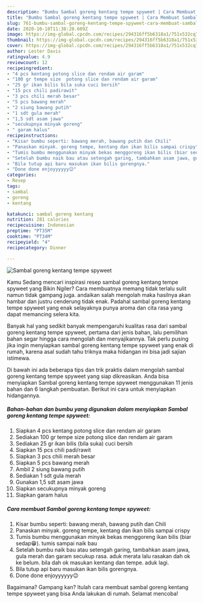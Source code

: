 ```yaml
---
description: "Bumbu Sambal goreng kentang tempe spyweet | Cara Membuat Sambal goreng kentang tempe spyweet Yang Enak Dan Lezat"
title: "Bumbu Sambal goreng kentang tempe spyweet | Cara Membuat Sambal goreng kentang tempe spyweet Yang Enak Dan Lezat"
slug: 761-bumbu-sambal-goreng-kentang-tempe-spyweet-cara-membuat-sambal-goreng-kentang-tempe-spyweet-yang-enak-dan-lezat
date: 2020-10-18T11:38:28.609Z
image: https://img-global.cpcdn.com/recipes/294316ff5b6318a1/751x532cq70/sambal-goreng-kentang-tempe-spyweet-foto-resep-utama.jpg
thumbnail: https://img-global.cpcdn.com/recipes/294316ff5b6318a1/751x532cq70/sambal-goreng-kentang-tempe-spyweet-foto-resep-utama.jpg
cover: https://img-global.cpcdn.com/recipes/294316ff5b6318a1/751x532cq70/sambal-goreng-kentang-tempe-spyweet-foto-resep-utama.jpg
author: Lester Davis
ratingvalue: 4.9
reviewcount: 12
recipeingredient:
- "4 pcs kentang potong slice dan rendam air garam"
- "100 gr tempe size  potong slice dan rendam air garam"
- "25 gr ikan bilis bila suka cuci bersih"
- "15 pcs chili padirawit"
- "3 pcs chili merah besar"
- "5 pcs bawang merah"
- "2 siung bawang putih"
- "1 sdt gula merah"
- "1,5 sdt asam jawa"
- "secukupnya minyak goreng"
- " garam halus"
recipeinstructions:
- "Kisar bumbu seperti: bawang merah, bawang putih dan Chili"
- "Panaskan minyak. goreng tempe, kentang dan ikan bilis sampai crispy"
- "Tumis bumbu menggunakan minyak bekas menggoreng ikan bilis (biar sedap😁). tumis sampai naik bau"
- "Setelah bumbu naik bau atau setengah garing, tambahkan asam jawa, gula merah dan garam secukup rasa. aduk merata lalu rasakan dah ok ke belum. bila dah ok masukan kentang dan tempe. aduk lagi."
- "Bila tutup api baru masukan ikan bilis gorengnya."
- "Done done enjoyyyyyy😉"
categories:
- Resep
tags:
- sambal
- goreng
- kentang

katakunci: sambal goreng kentang 
nutrition: 281 calories
recipecuisine: Indonesian
preptime: "PT35M"
cooktime: "PT34M"
recipeyield: "4"
recipecategory: Dinner

---
```



![Sambal goreng kentang tempe spyweet](https://img-global.cpcdn.com/recipes/294316ff5b6318a1/751x532cq70/sambal-goreng-kentang-tempe-spyweet-foto-resep-utama.jpg)

Kamu Sedang mencari inspirasi resep sambal goreng kentang tempe spyweet yang Bikin Ngiler? Cara membuatnya memang tidak terlalu sulit namun tidak gampang juga. andaikan salah mengolah maka hasilnya akan hambar dan justru cenderung tidak enak. Padahal sambal goreng kentang tempe spyweet yang enak selayaknya punya aroma dan cita rasa yang dapat memancing selera kita.



Banyak hal yang sedikit banyak mempengaruhi kualitas rasa dari sambal goreng kentang tempe spyweet, pertama dari jenis bahan, lalu pemilihan bahan segar hingga cara mengolah dan menyajikannya. Tak perlu pusing jika ingin menyiapkan sambal goreng kentang tempe spyweet yang enak di rumah, karena asal sudah tahu triknya maka hidangan ini bisa jadi sajian istimewa.


Di bawah ini ada beberapa tips dan trik praktis dalam mengolah sambal goreng kentang tempe spyweet yang siap dikreasikan. Anda bisa menyiapkan Sambal goreng kentang tempe spyweet menggunakan 11 jenis bahan dan 6 langkah pembuatan. Berikut ini cara untuk menyiapkan hidangannya.

<!--inarticleads1-->

##### Bahan-bahan dan bumbu yang digunakan dalam menyiapkan Sambal goreng kentang tempe spyweet:

1. Siapkan 4 pcs kentang potong slice dan rendam air garam
1. Sediakan 100 gr tempe size  potong slice dan rendam air garam
1. Sediakan 25 gr ikan bilis (bila suka) cuci bersih
1. Siapkan 15 pcs chili padi/rawit
1. Siapkan 3 pcs chili merah besar
1. Siapkan 5 pcs bawang merah
1. Ambil 2 siung bawang putih
1. Sediakan 1 sdt gula merah
1. Gunakan 1,5 sdt asam jawa
1. Siapkan secukupnya minyak goreng
1. Siapkan  garam halus




<!--inarticleads2-->

##### Cara membuat Sambal goreng kentang tempe spyweet:

1. Kisar bumbu seperti: bawang merah, bawang putih dan Chili
1. Panaskan minyak. goreng tempe, kentang dan ikan bilis sampai crispy
1. Tumis bumbu menggunakan minyak bekas menggoreng ikan bilis (biar sedap😁). tumis sampai naik bau
1. Setelah bumbu naik bau atau setengah garing, tambahkan asam jawa, gula merah dan garam secukup rasa. aduk merata lalu rasakan dah ok ke belum. bila dah ok masukan kentang dan tempe. aduk lagi.
1. Bila tutup api baru masukan ikan bilis gorengnya.
1. Done done enjoyyyyyy😉




Bagaimana? Gampang kan? Itulah cara membuat sambal goreng kentang tempe spyweet yang bisa Anda lakukan di rumah. Selamat mencoba!
